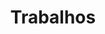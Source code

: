 ---
title: "Trabalhos"
link: "/work"
icon: "fas fa-code"
target: "_parent"
rel: "self"
tag: "internal"
---